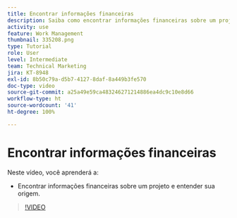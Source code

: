```yaml
---
title: Encontrar informações financeiras
description: Saiba como encontrar informações financeiras sobre um projeto e entender sua origem.
activity: use
feature: Work Management
thumbnail: 335208.png
type: Tutorial
role: User
level: Intermediate
team: Technical Marketing
jira: KT-8948
exl-id: 8b50c79a-d5b7-4127-8daf-8a449b3fe570
doc-type: video
source-git-commit: a25a49e59ca483246271214886ea4dc9c10e8d66
workflow-type: ht
source-wordcount: '41'
ht-degree: 100%

---
```


# Encontrar informações financeiras

Neste vídeo, você aprenderá a:

* Encontrar informações financeiras sobre um projeto e entender sua origem.

>[!VIDEO](https://video.tv.adobe.com/v/335208/?quality=12&learn=on)
